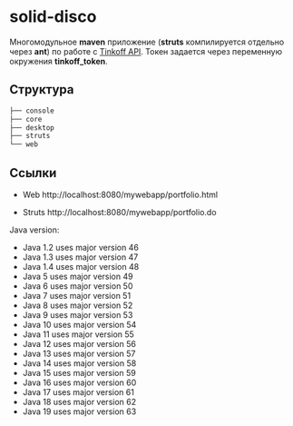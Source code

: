 # solid-disco

Многомодульное **maven** приложение (**struts** компилируется отдельно через **ant**) по работе с [Tinkoff API](https://github.com/RussianInvestments/invest-api-java-sdk).
Токен задается через переменную окружения **tinkoff_token**.

## Структура

```bash
├── console
├── core
├── desktop
├── struts
└── web
```
## Ссылки

* Web http://localhost:8080/mywebapp/portfolio.html

* Struts http://localhost:8080/mywebapp/portfolio.do
 
Java version:
- Java 1.2 uses major version 46
- Java 1.3 uses major version 47
- Java 1.4 uses major version 48
- Java 5 uses major version 49
- Java 6 uses major version 50
- Java 7 uses major version 51
- Java 8 uses major version 52
- Java 9 uses major version 53
- Java 10 uses major version 54
- Java 11 uses major version 55
- Java 12 uses major version 56
- Java 13 uses major version 57
- Java 14 uses major version 58
- Java 15 uses major version 59
- Java 16 uses major version 60
- Java 17 uses major version 61
- Java 18 uses major version 62
- Java 19 uses major version 63